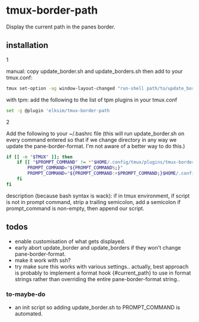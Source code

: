 # tmux-border-path

Display the current path in the panes border.

## installation

1

manual: copy update_border.sh and update_borders.sh then add to your tmux.conf:

```bash
tmux set-option -ag window-layout-changed "run-shell path/to/update_borders.sh"
```

with tpm: add the following to the list of tpm plugins in your tmux.conf  

```bash
set -g @plugin 'elksim/tmux-border-path
```

2

Add the following to your ~/.bashrc file (this will run update_border.sh on every command entered so that if we change directory in any way we update the pane-border-format. I'm not aware of a better way to do this.)

```bash
if [[ -n "$TMUX" ]]; then
    if [[ "$PROMPT_COMMAND" != *"$HOME/.config/tmux/plugins/tmux-border-path/scripts/update_border.sh"* ]]; then
        PROMPT_COMMAND="${PROMPT_COMMAND%;}"
        PROMPT_COMMAND="${PROMPT_COMMAND:+$PROMPT_COMMAND;}$HOME/.config/tmux/plugins/tmux-border-path/scripts/update_border.sh"
    fi
fi
```

description (because bash syntax is wack): if in tmux environment, if script is not in prompt command, strip a trailing semicolon, add a semicolon if prompt_command is non-empty, then append our script.

## todos

- enable customisation of what gets displayed.
- early abort update_border and update_borders if they won't change pane-border-format.
- make it work with ssh?
- try make sure this works with various settings.. actually, best approach is probably to implement a format hook {#current_path} to use in format strings rather than overriding the entire pane-border-format string..

### to-maybe-do

- an init script so adding update_border.sh to PROMPT_COMMAND is automated.
